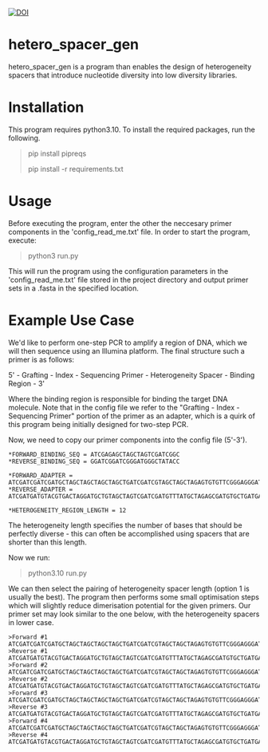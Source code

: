 [![DOI](https://zenodo.org/badge/601367802.svg)](https://zenodo.org/badge/latestdoi/601367802)
# hetero_spacer_gen

hetero_spacer_gen is a program than enables the design of heterogeneity spacers that introduce nucleotide diversity into low diversity libraries.

# Installation

This program requires python3.10. To install the required packages, run the following.
> pip install pipreqs
> 
> pip install -r requirements.txt


# Usage
Before executing the program, enter the other the neccesary primer components in the 'config_read_me.txt' file. In order to start the program, execute:

>python3 run.py

This will run the program using the configuration parameters in the 'config_read_me.txt' file stored in the project directory and output primer sets in a .fasta in the specified location.

# Example Use Case

We'd like to perform one-step PCR to amplify a region of DNA, which we will then sequence using an Illumina platform. The final structure such a primer is as follows:

5' - Grafting - Index - Sequencing Primer - Heterogeneity Spacer - Binding Region - 3'

Where the binding region is responsible for binding the target DNA molecule. Note that in the config file we refer to the "Grafting - Index - Sequencing Primer" portion of the primer as an adapter, which is a quirk of this program being initially designed for two-step PCR.

Now, we need to copy our primer components into the config file (5'-3').

```
*FORWARD_BINDING_SEQ = ATCGAGAGCTAGCTAGTCGATCGGC
*REVERSE_BINDING_SEQ = GGATCGGATCGGGATGGGCTATACC

*FORWARD_ADAPTER = ATCGATCGATCGATGCTAGCTAGCTAGCTAGCTGATCGATCGTAGCTAGCTAGAGTGTGTTCGGGAGGGATC
*REVERSE_ADAPTER = ATCGATGATGTACGTGACTAGGATGCTGTAGCTAGTCGATCGATGTTTATGCTAGAGCGATGTGCTGATGAA

*HETEROGENEITY_REGION_LENGTH = 12
```
The heterogeneity length specifies the number of bases that should be perfectly diverse - this can often be accomplished using spacers that are shorter than this length.

Now we run:

> python3.10 run.py

We can then select the pairing of heterogeneity spacer length (option 1 is usually the best). The program then performs some small optimisation steps which will slightly reduce dimerisation potential for the given primers. Our primer set may look similar to the one below, with the heterogeneity spacers in lower case.
```
>Forward #1
ATCGATCGATCGATGCTAGCTAGCTAGCTAGCTGATCGATCGTAGCTAGCTAGAGTGTGTTCGGGAGGGATCATCGAGAGCTAGCTAGTCGATCGGC
>Reverse #1
ATCGATGATGTACGTGACTAGGATGCTGTAGCTAGTCGATCGATGTTTATGCTAGAGCGATGTGCTGATGAAgcGGATCGGATCGGGATGGGCTATACC
>Forward #2
ATCGATCGATCGATGCTAGCTAGCTAGCTAGCTGATCGATCGTAGCTAGCTAGAGTGTGTTCGGGAGGGATCtgtATCGAGAGCTAGCTAGTCGATCGGC
>Reverse #2
ATCGATGATGTACGTGACTAGGATGCTGTAGCTAGTCGATCGATGTTTATGCTAGAGCGATGTGCTGATGAAatacGGATCGGATCGGGATGGGCTATACC
>Forward #3
ATCGATCGATCGATGCTAGCTAGCTAGCTAGCTGATCGATCGTAGCTAGCTAGAGTGTGTTCGGGAGGGATCgagcgtctagcATCGAGAGCTAGCTAGTCGATCGGC
>Reverse #3
ATCGATGATGTACGTGACTAGGATGCTGTAGCTAGTCGATCGATGTTTATGCTAGAGCGATGTGCTGATGAAtacttctaatcGGATCGGATCGGGATGGGCTATACC
>Forward #4
ATCGATCGATCGATGCTAGCTAGCTAGCTAGCTGATCGATCGTAGCTAGCTAGAGTGTGTTCGGGAGGGATCccatcatctcttATCGAGAGCTAGCTAGTCGATCGGC
>Reverse #4
ATCGATGATGTACGTGACTAGGATGCTGTAGCTAGTCGATCGATGTTTATGCTAGAGCGATGTGCTGATGAAcgtacagctcatGGATCGGATCGGGATGGGCTATACC
```
